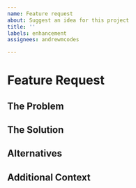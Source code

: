 ```yaml
---
name: Feature request
about: Suggest an idea for this project
title: ''
labels: enhancement
assignees: andrewmcodes

---
```


# Feature Request

## The Problem

<!-- A clear and concise description of what the problem is. Ex. I'm always frustrated when [...] -->

## The Solution

<!-- A clear and concise description of what you want to happen. -->

## Alternatives

<!-- A clear and concise description of any alternative solutions or features you've considered. -->

## Additional Context

<!-- Add any other context or screenshots about the feature request here. -->
